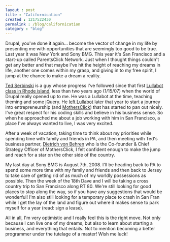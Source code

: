 ```yaml
---
layout : post
title : "Californication"
created : 1217522430
permalink : /blog/californication
category : "blog"
---
```

Drupal, you've done it again... become the vector of change in my life by presenting me with opportunities that are seemingly too good to be true. Last year it was New York and Sony BMG. This year it's San Francisco and a start-up called ParentsClick Network. Just when I thought things couldn't get any better and that maybe I've hit the height of reaching my dreams in life, another one comes within my grasp, and giving in to my free spirit, I jump at the chance to make a dream a reality.

<a href="http://tedserbinski.com/">Ted Serbinski</a> is a guy whose progress I've followed since that first <a href="http://jeradbitner.com/node/11">Lullabot class in Rhode island</a>, less than two years ago (1/15/07) when the world of Drupal really opened up to me. He was a Lullabot at the time, teaching theming and some jQuery. He <a href="http://tedserbinski.com/2007/05/24/i-have-left-lullabot">left Lullabot</a> later that year to start a journey into entrepreneurship (and <a href="http://tedserbinski.com/tags/mothersclick">MothersClick</a>) that has started to pan out nicely. I've great respect for his coding skills and believe in his business sense. So when he approached me about a job working with him in San Francisco, a place I've always wanted to live, I was very excited.

After a week of vacation, taking time to think about my priorities while spending time with family and friends in PA, and then meeting with Ted's business partner, <a href="http://www.mothersclick.com/management">Dietrich von Behren</a> who is the Co-founder & Chief Strategy Officer of MothersClick, I felt confident enough to make the jump and reach for a star on the other side of the country.

My last day at Sony BMG is August 7th, 2008. I'll be heading back to PA to spend some more time with my family and friends and then back to Jersey to take care of getting rid of as much of my worldly possessions as possible. Then the week of the 18th Dave and I will be taking a cross country trip to San Francisco along RT 80. We're still looking for good places to stop along the way, so if you have any suggestions that would be wonderful! I'm also still looking for a temporary place to crash in San Fran while I get the lay of the land and figure out where it makes sense to park myself for a year (read: sign a lease).

All in all, I'm very optimistic and I really feel this is the right move. Not only because I can live one of my dreams, but also to learn about starting a business, and everything that entails. Not to mention becoming a better programmer under the tutelage of a master! Wish me luck!